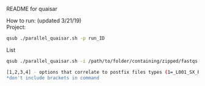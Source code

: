 README for quaisar

How to run: (updated 3/21/19)  
Project:
```bash
qsub ./parallel_quaisar.sh -p run_ID
```
List
```bash
qsub ./parallel_quaisar.sh -i /path/to/folder/containing/zipped/fastqs [1,2,3,4] -o /path/to/output/directory/ outputFolderName

[1,2,3,4] - options that correlate to postfix files types (1=_L001_SX_RX_00X_fastq.gz. 2=_RX.fastq.gz. 3=X.fastq.gz 4=_SX_RX_00X.fastq.gz)"
*don't include brackets in command
```
